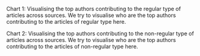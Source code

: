 Chart 1:
Visualising the top authors contributing to the regular type of articles across sources. We try to visualise who are the top authors contributing to the articles of regular type here.

Chart 2:
Visualising the top authors contributing to the non-regular type of articles across sources. We try to visualise who are the top authors contributing to the articles of non-regular type here.

